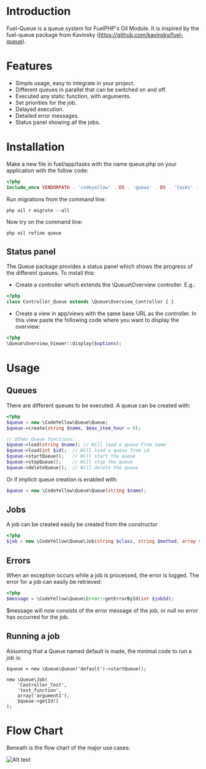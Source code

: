 # Introduction
Fuel-Queue is a queue system for FuelPHP's Oil Module. It is inspired by the fuel-queue package from Kavinsky (https://github.com/kavinsky/fuel-queue).

# Features
* Simple usage, easy to integrate in your project.
* Different queues in parallel that can be switched on and off.
* Executed any static function, with arguments.
* Set priorities for the job.
* Delayed execution.
* Detailed error messages.
* Status panel showing all the jobs.


# Installation
Make a new file in fuel/app/tasks with the name queue.php on your application with the follow code:

```php
<?php
include_once VENDORPATH . 'codeyellow' . DS . 'queue' . DS . 'tasks' . DS . 'queue.php';
```
Run migrations from the command line:

``` 
php oil r migrate --all
```

Now try on the command line:

```
php oil refine queue
```

## Status panel
The Queue package provides a status panel which shows the progress of the different queues. To install this:

* Create a controller which extends the \Queue\Overview controller. E.g.:

```php
<?php
class Controller_Queue extends \Queue\Overview_Controller { }
```

* Create a view in app/views with the same base URL as the controller. In this view paste the following code where you want to display the overview:

```php
<?php
\Queue\Overview_Viewer::display($options);
```

# Usage

## Queues

There are different queues to be executed. A queue can be created with:

```php
<?php
$queue = new \CodeYellow\Queue\Queue;
$queue->create(string $name, $max_item_hour = 0);

// Other Queue functions:
$queue->load(string $name); // Will load a queue from name
$queue->load(int $id);  // Will load a queue from id
$queue->startQueue();   // Will start the queue
$queue->stopQueue();    // Will stop the queue
$queue->deleteQueue();  // Will delete the queue
```

Or if implicit queue creation is enabled with:
```php
$queue = new \CodeYellow\Queue\Queue(string $name);
```

## Jobs

A job can be created easily be created from the constructor

```php
<?php
$job = new \CodeYellow\Queue\Job(string $class, string $method, array $args, int $queueId, $priority = 0, $executeAfter = 0);
```

## Errors 

When an exception occurs while a job is processed, the error is logged. The error for a job can easily be retrieved:

```php
<?php 
$message = \CodeYellow\Queue\Error::getErrorById(int $jobId);
```
$message will now consists of the error message of the job, or null no error has occurred for the job.

## Running a job
Assuming that a Queue named default is made, the minimal code to run a job is:

```
$queue = new \Queue\Queue('default')->startQueue();

new \Queue\Job(
    'Controller_Test', 
    'test_function', 
    array('argument1'),
    $queue->getId()
); 
```

# Flow Chart
Beneath is the flow chart of the major use cases: 

![Alt text](http://codeyellow.nl/images/queueFlowDiagram.svg)
